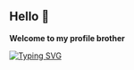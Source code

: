 ## Hello 👋
**Welcome to my profile brother** 

[![Typing SVG](https://readme-typing-svg.herokuapp.com?font=Fira+Code&weight=800&size=11&duration=4000&pause=2600&color=2EF75B&background=042227&width=435&lines=+Currently+working+on+several+projects%2C+description+will+be+updated.....;FlappyBird)](https://github.com/Midgardsormrm/flappy)
<!--
**Midgardsormrm/Midgardsormrm** is a ✨ _special_ ✨ repository because its `README.md` (this file) appears on your GitHub profile.

Here are some ideas to get you started:

- 🔭 I’m currently working on ...
- 🌱 I’m currently learning ...
- 👯 I’m looking to collaborate on ...
- 🤔 I’m looking for help with ...
- 💬 Ask me about ...
- 📫 How to reach me: ...
- 😄 Pronouns: ...
- ⚡ Fun fact: ...
-->
